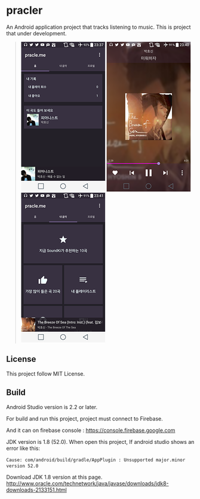 pracler
=======

An Android application project that tracks listening to music. This is project that under development.

> [![acme2](screenshot/1.png)](screenshot)
> [![acme2](screenshot/2.png)](screenshot)
> [![acme2](screenshot/3.png)](screenshot)

License
-----

This project follow MIT License.




Build
-----

Android Studio version is 2.2 or later.

For build and run this project, project must connect to Firebase.

And it can on firebase console : https://console.firebase.google.com

JDK version is 1.8 (52.0). When open this project, If android studio shows an error like this:

    Cause: com/android/build/gradle/AppPlugin : Unsupported major.minor version 52.0
Download JDK 1.8 version at this page. 
http://www.oracle.com/technetwork/java/javase/downloads/jdk8-downloads-2133151.html

